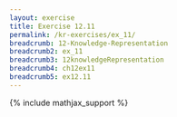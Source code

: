 ```yaml
---
layout: exercise
title: Exercise 12.11
permalink: /kr-exercises/ex_11/
breadcrumb: 12-Knowledge-Representation
breadcrumb2: ex_11
breadcrumb3: 12knowledgeRepresentation
breadcrumb4: ch12ex11
breadcrumb5: ex12.11
---
```


{% include mathjax_support %}

